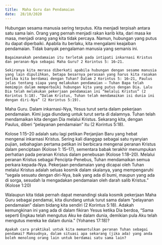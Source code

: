 ```yaml
---
title:  Maha Guru dan Pendamaian
date:  28/10/2020
---
```


Hubungan sesama manusia sering terputus. Kita menjadi terpisah antara satu sama lain. Orang yang pernah menjadi rakan karib kita, dari masa ke masa, menjadi orang yang kita tidak percaya. Namun, hubungan yang putus itu dapat diperbaiki. Apabila itu berlaku, kita mengalami keajaiban pendamaian. Tidak banyak pengalaman manusia yang semanis ini.

`Bagaimanakah pendamaian itu terletak pada intipati inkarnasi Kristus dan peranan-Nya sebagai Maha Guru? 2 Korintus 5: 16–21.`

`Sekiranya kita merasa diberkati apabila hubungan dengan sesame manusia yang lain dipulihkan, betapa besarnya perasaan yang harus kita rasakan ketika kita berdamai dengan Tuhan? Dalam 2 Korintus 5: 16–21, Paulus jelas tentang siapa yang melakukan pendamaian — Tuhan Bapa telah memimpin dalam memperbaiki hubungan kita yang putus dengan Dia. Lalu Dia telah melakukan pekerjaan pendamaian ini “melalui Kristus” (2 Korintus 5:18). “Dalam Kristus, Tuhan telah mendamaikan isi dunia ini dengan diri-Nya” (2 Korintus 5:19).`

Maha Guru. Dalam inkarnasi-Nya, Yesus turut serta dalam pekerjaan pendamaian. Kimi juga diundang untuk turut serta di dalamnya. Tuhan telah mendamaikan kita dengan Dia melalui Kristus. Sekarang kita, dengan Paulus, diberi “pelayanan pendamaian” itu (2 Korintus 5:18).

Kolose 1:15–20 adalah satu lagi petikan Perjanjian Baru yang hebat mengenai inkarnasi Kristus. Sering kali dianggap sebagai satu nyanyian pujian, sebahagian pertama petikan ini berbicara mengenai peranan Kristus dalam penciptaan (Kolose 1: 15–17), sementara babak terakhir menumpukan perhatian pada peranan Kristus dalam penebusan (Kolose 1:18–20). Melalui peranan Kristus sebagai Pencipta-Penebus, Tuhan mendamaikan semua perkara kepada-Nya. Pekerjaan pendamaian yang dicapai oleh Tuhan melalui Kristus adalah seluas kosmik dalam skalanya, yang mempengaruhi “segala sesuatu dengan diri-Nya, baik yang ada di bumi, maupun yang ada di sorga, sesudah Ia mengadakan pendamaian oleh darah salib Kristus.” (Kolose 1:20)

Walaupun kita tidak pernah dapat menandingi skala kosmik pekerjaan Maha Guru sebagai pendamai, kita diundang untuk turut sama dalam “pelayanan pendamaian” dalam bidang kita sendiri (2 Korintus 5:18). Adakah kemungkinan ini yang ada di dalam fikiran Yesus ketika Dia berdoa, “Sama seperti Engkau telah mengutus Aku ke dalam dunia, demikian pula Aku telah mengutus mereka ke dalam dunia.” (Yohanes 17:18)?

`Apakah cara praktikal untuk kita memantulkan peranan Tuhan sebagai pendamai? Maksudnya, dalam situasi apa sekarang (jika ada) yang anda boleh menolong orang lain untuk berdamai satu sama lain?`